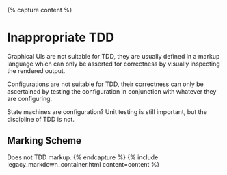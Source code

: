 {% capture content %}
# Inappropriate TDD

Graphical UIs are not suitable for TDD, they are usually defined in a markup language which can only be asserted for correctness by visually inspecting the rendered output.

Configurations are not suitable for TDD, their correctness can only be ascertained by testing the configuration in conjunction with whatever they are configuring.

State machines are configuration? Unit testing is still important, but the discipline of TDD is not.

## Marking Scheme

Does not TDD markup.
{% endcapture %}
{% include legacy_markdown_container.html content=content %}
